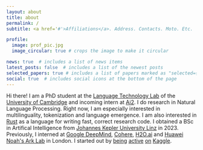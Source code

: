 ```yaml
---
layout: about
title: about
permalink: /
subtitle: <a href='#'>Affiliations</a>. Address. Contacts. Moto. Etc.

profile:
  image: prof_pic.jpg
  image_circular: true # crops the image to make it circular

news: true  # includes a list of news items
latest_posts: false  # includes a list of the newest posts
selected_papers: true # includes a list of papers marked as "selected={true}"
social: true  # includes social icons at the bottom of the page
---
```


Hi there! I am a PhD student at the [Language Technology Lab](https://ltl.mmll.cam.ac.uk) of the [University of Cambridge](https://www.cam.ac.uk) and incoming intern at [Ai2](https://allenai.org/). I do research in Natural Language Processing. Right now, I am especially interested in multilinguality, tokenization and language emergence. I am also interested in [Rust](https://www.rust-lang.org) as a language for writing fast, correct research code. I obtained a BSc in Artifical Intelligence from [Johannes Kepler University Linz](https://www.jku.at/en) in 2023. Previously, I interned at [Google DeepMind](https://deepmind.google/), [Cohere](https://cohere.com/), [H2O.ai](https://h2o.ai/) and [Huawei Noah's Ark Lab](http://dev3.noahlab.com.hk) in London. I started out by [being](https://www.kaggle.com/c/petfinder-adoption-prediction/discussion/125436) [active](https://www.kaggle.com/c/petfinder-adoption-prediction/leaderboard) [on](https://www.kaggle.com/c/chaii-hindi-and-tamil-question-answering/leaderboard) [Kaggle](https://www.kaggle.com/bminixhofer).